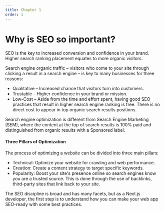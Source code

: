 ```yaml
---
title: Chapter 1
order: 1
---
```




# Why is SEO so important?


SEO is the key to increased conversion and confidence in your brand. Higher search ranking placement equates to more organic visitors.

Search engine organic traffic – visitors who come to your site through clicking a result in a search engine – is key to many businesses for three reasons:

- Qualitative – Increased chance that visitors turn into customers.
- Trustable – Higher confidence in your brand or mission.
- Low-Cost – Aside from the time and effort spent, having good SEO
practices that result in higher search engine ranking is free. There is no
direct cost to appear in top organic search results positions.

Search engine optimization is different from Search Engine Marketing (SEM), where the content at the top of search results is 100% paid and distinguished from organic results with a Sponsored label.

#### Three Pillars of Optimization

The process of optimizing a website can be divided into three main pillars:

- Technical: Optimize your website for crawling and web performance.
- Creation: Create a content strategy to target specific keywords.
- Popularity: Boost your site's presence online so search engines know you are a trusted source. This is done through the use of backlinks, third-party sites that link back to your site.

The SEO discipline is broad and has many facets, but as a Next.js developer, the first step is to understand how you can make your web app SEO-ready with some best practices.

